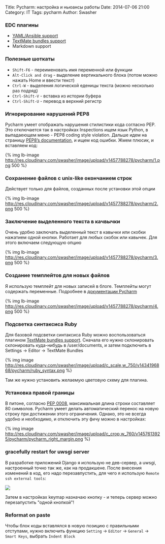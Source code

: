 Title: Pycharm: настройка и ньюансы работы
Date: 2014-07-06 21:00
Category: IT
Tags: pycharm
Author: Swasher

### EDC плагины

- [YAML/Ansible support](https://github.com/vermut/intellij-ansible)
- [TextMate bundles support](https://github.com/textmate/ruby.tmbundle)
- Markdown support

### Полезные шоткаты

- `Shift-F6` - переименовать имя переменной или функции 
- `Alt-Click and drag` - выделение вертикального блока (потом можно нажать Home и ввести текст)
- `Ctrl-W` - выделения логической еденицы текста (можно несколько раз подряд) 
- `Ctrl-Shift-V` - вставка из истории буфера
- `Ctrl-Shift-U` - перевод в верхний регистр

### Игнорирование нарушений PEP8

Pycharm умеет отображать нарушения стилистики кода согласно PEP. Это отключается так в настройках Inspections
ищем язык Python, в выпадаеющем меню - PEP8 coding style violation. Дальше идем на страницу [PEP8’s documentation][], 
и ищем код ошибки. Жмем плюсик, и вставляем код:

{% img lb-image http://res.cloudinary.com/swasher/image/upload/v1457788278/pycharm/1.png 500 %}


### Сохранение файлов с unix-like окончанием строк

Действует только для файлов, созданных после установки этой опции

{% img lb-image http://res.cloudinary.com/swasher/image/upload/v1457788278/pycharm/2.png 500 %}

### Заключение выделенного текста в качвычки

Очень удобно заключать выделенный текст в кавычки или скобки нажатием одной кнопки. Работает для 
любых скобок или кавычек. Для этого включаем следующую опцию

{% img lb-image http://res.cloudinary.com/swasher/image/upload/v1457788278/pycharm/3.png 500 %}

### Создание темплейтов для новых файлов

Я использую темплейт для новых записей в блоге. Темплейты могут содержать переменные. Подробнее в [документации
Pycharm][]

{% img lb-image http://res.cloudinary.com/swasher/image/upload/v1457788278/pycharm/4.png 500 %}

### Подсветка синтаксиса Ruby

Для базовой подсветки синтаксиса Ruby можно воспользоваться плагином [TextMate bundles support](https://github.com/textmate/ruby.tmbundle). 
Сначала его нужно склонировать склонировать куда-нибудь в /user/documents, и затем подключить
в Settings -> Editor -> TextMate Bundles

{% img image http://res.cloudinary.com/swasher/image/upload/c_scale,w_750/v1434196868/pycharm/ruby_syntax.png %}

Там же нужно установить желаемую цветовую схему для плагина.

### Установка правой границы

В питоне, согласно [PEP 0008](https://www.python.org/dev/peps/pep-0008/#maximum-line-length), максимальная длина
строки составляет 80 символов. Pycharm умеет делать автоматический перенос на новую строку при достижении этого
ограничения. Однако, это не всегда удобно и необходимо, и отключить эту фичу можно в настройках:

{% img image http://res.cloudinary.com/swasher/image/upload/c_crop,w_760/v1457613925/pycharm/pycharm_right_margin.png %}

### gracefully restart for uwsgi server

В разработке приложений Django я использую не дев-сервер, а uwsgi, настроенный точно так же, как на продакшене.
После внесения изменений в код, его надо перезавпустить, для чего я использую `Remote ssh external tools`:

![](http://res.cloudinary.com/swasher/image/upload/v1459431381/pycharm/graceful_reload.png)

Затем в настройках keymap назначаю кнопку - и теперь сервер можно перезапустить "одной кнопкой"!

### Reformat on paste

Чтобы блок коды вставлялся в новую позицию с правильными отступами, нужно включить функцию `Setting` -> `Editor` ->
`General` -> `Smart Keys`, выбрать `Indent Block`


  [PEP8’s documentation]: http://pep8.readthedocs.org/en/latest/intro.html
  [документации Pycharm]: http://www.jetbrains.com/pycharm/webhelp/creating-and-editing-file-templates.html